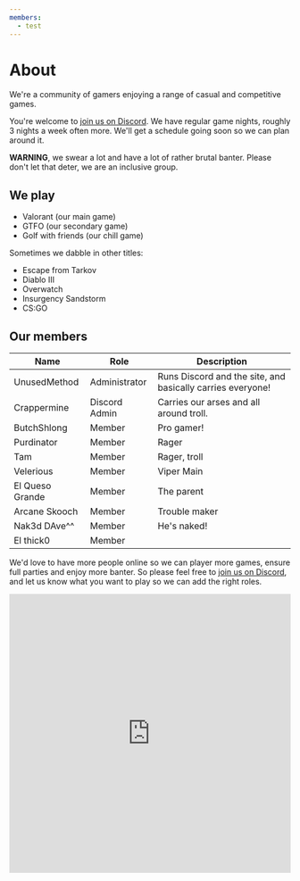 ```yaml
---
members:
  - test
---
```


# About

We're a community of gamers enjoying a range of casual and competitive games.

You're welcome to [join us on Discord](https://discord.gg/fpKA2HPV5f). We have regular game nights, roughly 3 nights a week often more. We'll get a schedule going soon so we can plan around it.

**WARNING**, we swear a lot and have a lot of rather brutal banter. Please don't let that deter, we are an inclusive group.

## We play

- Valorant (our main game)
- GTFO (our secondary game)
- Golf with friends (our chill game)

Sometimes we dabble in other titles:

- Escape from Tarkov
- Diablo III
- Overwatch
- Insurgency Sandstorm
- CS:GO

## Our members

| Name            | Role          | Description                                                |
| --------------- | ------------- | ---------------------------------------------------------- |
| UnusedMethod    | Administrator | Runs Discord and the site, and basically carries everyone! |
| Crappermine     | Discord Admin | Carries our arses and all around troll.                    |
| ButchShlong     | Member        | Pro gamer!                                                 |
| Purdinator      | Member        | Rager                                                      |
| Tam             | Member        | Rager, troll                                               |
| Velerious       | Member        | Viper Main                                                 |
| El Queso Grande | Member        | The parent                                                 |
| Arcane Skooch   | Member        | Trouble maker                                              |
| Nak3d DAve^^    | Member        | He's naked!                                                |
| El thick0       | Member        |                                                            |

We'd love to have more people online so we can player more games, ensure full parties and enjoy more banter.
So please feel free to [join us on Discord](https://discord.gg/fpKA2HPV5f), and let us know what you want to
play so we can add the right roles.

<iframe 
  src="https://discord.com/widget?id=195512827908325378&theme=dark" 
  width="100%" 
  height="500" 
  allowtransparency="true" 
  frameborder="0" 
  sandbox="allow-popups allow-popups-to-escape-sandbox allow-same-origin allow-scripts">
</iframe>
